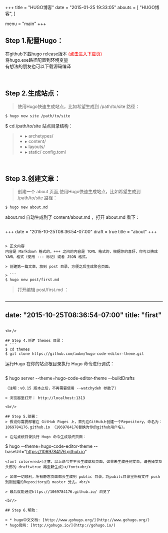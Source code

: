 +++
title = "HUGO博客"
date = "2015-01-25 19:33:05"
abouts = [
    "HUGO博客",
]

menu = "main"
+++

## Step 1.配置Hugo：
> 
在github[下载](https://github.com/gohugoio/hugo/releases)hugo release版本  [<font color=red>(点击进入下载页)</font>](https://github.com/gohugoio/hugo/releases)<br/>
将hugo.exe路径配置到环境变量<br/>
有想法的朋友也可以下载源码编译

<br/>

## Step 2.生成站点：
> 使用Hugo快速生成站点，比如希望生成到 /path/to/site 路径：
```
$ hugo new site /path/to/site
```
$ cd /path/to/site
站点目录结构：

>  * ▸ archetypes/
>  * ▸ content/
>  * ▸ layouts/
>  * ▸ static/
>    config.toml

<br/>

## Step 3.创建文章：
> 创建一个 about 页面,使用Hugo快速生成站点，比如希望生成到 /path/to/site 路径：
```
$ hugo new about.md
```
about.md 自动生成到了 content/about.md ，打开 about.md 看下：

> ```
+++
date = "2015-10-25T08:36:54-07:00"
draft = true
title = "about"
+++
```

> 正文内容
内容是 Markdown 格式的，+++ 之间的内容是 TOML 格式的，根据你的喜好，你可以换成 YAML 格式（使用 --- 标记）或者 JSON 格式。

> 创建第一篇文章，放到 post 目录，方便之后生成聚合页面。

> ```
$ hugo new post/first.md
```

> 打开编辑 post/first.md ：

> ```
---
date: "2015-10-25T08:36:54-07:00"
title: "first"
---
```

<br/>

## Step 4.创建 themes 目录：
> ```
$ cd themes
$ git clone https://github.com/aubm/hugo-code-editor-theme.git
```
运行Hugo
在你的站点根目录执行 Hugo 命令进行调试：

> ```
$ hugo server --theme=hugo-code-editor-theme --buildDrafts
```
（注明：v0.15 版本之后，不再需要使用 --watchydeh 参数了）

> 浏览器里打开： http://localhost:1313

<br/>

## Step 5.部署：
> 假设你需要部署在 GitHub Pages 上，首先在GitHub上创建一个Repository，命名为：1069784176.github.io （1069784176替换为你的github用户名）。

> 在站点根目录执行 Hugo 命令生成最终页面：
```
$ hugo --theme=hugo-code-editor-theme --baseUrl="https://1069784176.github.io"
```
<font color=red>(注意，以上命令并不会生成草稿页面，如果未生成任何文章，请去掉文章头部的 draft=true 再重新生成)</font><br/> 

> 如果一切顺利，所有静态页面都会生成到 public 目录，将pubilc目录里所有文件 push 到刚创建的Repository的 master 分支。<br/>

> 最后就能通过https://1069784176.github.io/ 浏览了

<br/>

## Step 6.帮助：

> * hugo中文文档: [http://www.gohugo.org/](http://www.gohugo.org/)
* hugo官网: [http://gohugo.io/](http://gohugo.io/)


